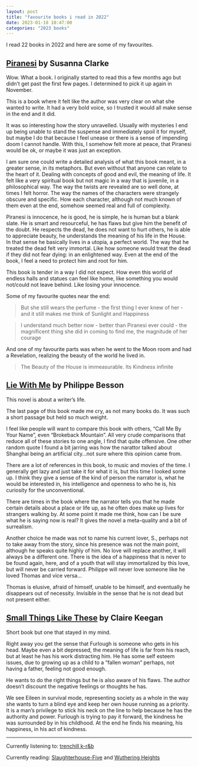 ```yaml
---
layout: post
title: "favourite books i read in 2022"
date: 2023-01-18 10:47:00
categories: "2023 books"
---
```


I read 22 books in 2022 and here are some of my favourites.

## [Piranesi](https://www.goodreads.com/book/show/50202953-piranesi) by Susanna Clarke
    
Wow. What a book. I originally started to read this a few months ago but didn’t get past the first few pages. I determined to pick it up again in November.

This is a book where it felt like the author was very clear on what she wanted to write. It had a very bold voice, so I trusted it would all make sense in the end and it did.

It was so interesting how the story unravelled. Usually with mysteries I end up being unable to stand the suspense and immediately spoil it for myself, but maybe I do that because I feel unease or there is a sense of impending doom I cannot handle. With this, I somehow felt more at peace, that Piranesi would be ok, or maybe it was just an exception.

I am sure one could write a detailed analysis of what this book meant, in a greater sense, in its metaphors. But even without that anyone can relate to the heart of it. Dealing with concepts of good and evil, the meaning of life. It felt like a very spiritual book but not magic in a way that is juvenile, in a philosophical way. The way the twists are revealed are so well done, at times I felt horror. The way the names of the characters were strangely obscure and specific. How each character, although not much known of them even at the end, somehow seemed real and full of complexity.

Piranesi is innocence, he is good, he is simple, he is human but a blank slate. He is smart and resourceful, he has flaws but give him the benefit of the doubt. He respects the dead, he does not want to hurt others, he is able to appreciate beauty, he understands the meaning of his life in the House. In that sense he basically lives in a utopia, a perfect world. The way that he treated the dead felt very immortal. Like how someone would treat the dead if they did not fear dying: in an enlightened way. Even at the end of the book, I feel a need to protect him and root for him.

This book is tender in a way I did not expect. How even this world of endless halls and statues can feel like home, like something you would not/could not leave behind. Like losing your innocence.

Some of my favourite quotes near the end:

>But she still wears the perfume - the first thing I ever knew of her - and it still makes me think of Sunlight and Happiness

>I understand much better now - better than Piranesi ever could - the magnificent thing she did in coming to find me, the magnitude of her courage

And one of my favourite parts was when he went to the Moon room and had a Revelation, realizing the beauty of the world he lived in.

>The Beauty of the House is immeasurable. Its Kindness infinite

## [Lie With Me](https://www.goodreads.com/book/show/40539136-lie-with-me) by Philippe Besson

This novel is about a writer’s life. 

The last page of this book made me cry, as not many books do. It was such a short passage but held so much weight.

I feel like people will want to compare this book with others, “Call Me By Your Name”, even “Brokeback Mountain”. All very crude comparisons that reduce all of these stories to one angle, I find that quite offensive. One other random quote I found a bit jarring was how the narattor talked about Shanghai being an artificial city…not sure where this opinion came from.

There are a lot of references in this book, to music and movies of the time. I generally get lazy and just take it for what it is, but this time I looked some up. I think they give a sense of the kind of person the narrator is, what he would be interested in, his intelligence and openness to who he is, his curiosity for the unconventional.

There are times in the book where the narrator tells you that he made certain details about a place or life up, as he often does make up lives for strangers walking by. At some point it made me think, how can I be sure what he is saying now is real? It gives the novel a meta-quality and a bit of surrealism.

Another choice he made was not to name his current lover, S., perhaps not to take away from the story, since his presence was not the main point, although he speaks quite highly of him. No love will replace another, it will always be a different one. There is the idea of a happiness that is never to be found again, here, and of a youth that will stay immortalized by this love, but will never be carried forward. Philippe will never love someone like he loved Thomas and vice versa… 

Thomas is elusive, afraid of himself, unable to be himself, and eventually he disappears out of necessity. Invisible in the sense that he is not dead but not present either.

## [Small Things Like These](https://www.goodreads.com/book/show/58662236-small-things-like-these) by Claire Keegan

Short book but one that stayed in my mind.

Right away you get the sense that Furlough is someone who gets in his head. Maybe even a bit depressed, the meaning of life is far from his reach, but at least he has his work distracting him. He has some self esteem issues, due to growing up as a child to a “fallen woman” perhaps, not having a father, feeling not good enough.

He wants to do the right things but he is also aware of his flaws. The author doesn’t discount the negative feelings or thoughts he has.

We see Eileen in survival mode, representing society as a whole in the way she wants to turn a blind eye and keep her own house running as a priority. It is a man’s privilege to stick his neck on the line to help because he has the authority and power. Furlough is trying to pay it forward, the kindness he was surrounded by in his childhood. At the end he finds his meaning, his happiness, in his act of kindness.

***

Currently listening to: [trenchill k-r&b](https://open.spotify.com/playlist/37i9dQZF1DXbirtHQBuwCo)

Currently reading: [Slaughterhouse-Five](https://www.goodreads.com/book/show/4981.Slaughterhouse_Five) and [Wuthering Heights](https://www.goodreads.com/book/show/6185.Wuthering_Heights)
